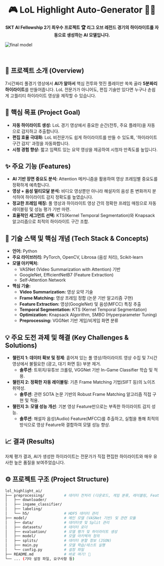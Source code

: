 <h1 align="center">🎮 LoL Highlight Auto-Generator 🤖✨</h1>

<p align="center">
  <strong>SKT AI Fellowship 2기 최우수 프로젝트 🏆 리그 오브 레전드 경기의 하이라이트를 자동으로 생성하는 AI 모델입니다.</strong>
</p>

![final model](https://github.com/user-attachments/assets/77e17b02-bc93-4721-85f3-e1437744d0c9)

<br/>

## 🌟 프로젝트 소개 (Overview)

7시간짜리 풀경기 영상에서 **AI가 알아서** 핵심 전투와 멋진 플레이만 쏙쏙 골라 **5분짜리 하이라이트**를 만들어줍니다. LoL 전문가가 아니어도, 편집 기술만 있다면 누구나 손쉽게 고퀄리티 하이라이트 영상을 제작할 수 있습니다.

## 🎯 핵심 목표 (Project Goal)

* **자동 하이라이트 생성:** LoL 경기 영상에서 중요한 순간(전투, 주요 플레이)을 자동으로 감지하고 추출합니다.
* **편집 효율 극대화:** LoL 비전문가도 쉽게 하이라이트를 만들 수 있도록, '하이라이트 구간 감지' 과정을 자동화합니다.
* **시청 경험 향상:** 짧고 임팩트 있는 요약 영상을 제공하여 시청자 만족도를 높입니다.

## ✨ 주요 기능 (Features)

* **AI 기반 장면 중요도 분석:** Attention 메커니즘을 활용하여 영상 프레임별 중요도를 정확하게 예측합니다.
* **영상 + 음성 멀티모달 분석:** 비디오 영상뿐만 아니라 해설자의 음성 톤 변화까지 분석하여 하이라이트 감지 정확도를 높였습니다.
* **정교한 프레임 매칭:** 풀 영상과 하이라이트 영상 간의 정확한 프레임 매칭으로 자동 레이블링 및 성능 평가 기반 마련.
* **효율적인 세그먼트 선택:** KTS(Kernel Temporal Segmentation)와 Knapsack 알고리즘으로 최적의 하이라이트 구간 조합.

## 🔧 기술 스택 및 핵심 개념 (Tech Stack & Concepts)

* **언어:** Python
* **주요 라이브러리:** PyTorch, OpenCV, Librosa (음성 처리), Scikit-learn
* **모델 아키텍처:**
    * VASNet (Video Summarization with Attention) 기반
    * GoogleNet, EfficientNetB7 (Feature Extraction)
    * Self-Attention Network
* **핵심 기술:**
    * **Video Summarization:** 영상 요약 기술
    * **Frame Matching:** 영상 프레임 정합 (논문 기반 알고리즘 구현)
    * **Feature Extraction:** 영상(GoogleNet) 및 음성(MFCC) 특징 추출
    * **Temporal Segmentation:** KTS (Kernel Temporal Segmentation)
    * **Optimization:** Knapsack Algorithm, SMBO (Hyperparameter Tuning)
    * **Preprocessing:** VGGNet 기반 게임/비게임 화면 분류

## 💡 주요 도전 과제 및 해결 (Key Challenges & Solutions)
* **챌린지 1: 데이터 확보 및 정제**: 흩어져 있는 풀 영상/하이라이트 영상 수집 및 7시간 영상에서 불필요한 (광고, 대기 화면 등) 부분 제거.
    * **솔루션**: 트위치/유튜브 크롤링, VGGNet 기반 In-Game Classifier 학습 및 적용.
* **챌린지 2: 정확한 자동 레이블링**: 기존 Frame Matching 기법(SIFT 등)의 노이즈 취약성.
    * **솔루션**: 관련 SOTA 논문 기반의 Robust Frame Matching 알고리즘 직접 구현 및 적용.
* **챌린지 3: 모델 성능 개선**: 기본 영상 Feature만으로는 부족한 하이라이트 감지 성능.
    * **솔루션**: 해설자 음성(Audio) Feature(MFCC)를 추출하고, 실험을 통해 최적의 방식으로 영상 Feature와 결합하여 모델 성능 향상.
 
## 📈 결과 (Results)
자체 평가 결과, AI가 생성한 하이라이트는 전문가가 직접 편집한 하이라이트와 매우 유사한 높은 품질을 보여주었습니다.

## ⚙️ 프로젝트 구조 (Project Structure)
```bash
lol_highlight_ai/
├── preprocessing/         # 데이터 전처리 (다운로드, 게임 분류, 레이블링, Feature 추출)
│   ├── downloader/
│   ├── ingame_classifier/
│   ├── labeling/
│   └── h5/                # HDF5 데이터 관리
├── model/                 # 메인 모델 (VASNet 기반) 및 관련 모듈
│   ├── data/              # 데이터셋 및 Split 관리
│   ├── datasets/          # 데이터 로더
│   ├── evaluation/        # 모델 평가 및 하이라이트 생성
│   ├── model/             # 모델 아키텍처 정의
│   ├── splits/            # 데이터 분할 정보 (JSON)
│   ├── main.py            # 모델 학습/테스트 실행
│   └── config.py          # 설정 파일
├── README.md              # 바로 여기! 👋
└── ... (기타 설정 파일, 요구사항 등)
```
